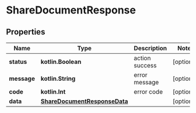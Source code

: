 
# ShareDocumentResponse

## Properties
Name | Type | Description | Notes
------------ | ------------- | ------------- | -------------
**status** | **kotlin.Boolean** | action success |  [optional]
**message** | **kotlin.String** | error message |  [optional]
**code** | **kotlin.Int** | error code |  [optional]
**data** | [**ShareDocumentResponseData**](ShareDocumentResponseData.md) |  |  [optional]



